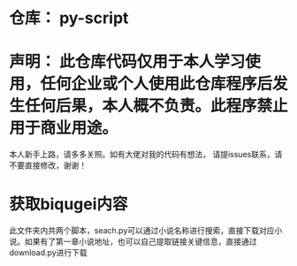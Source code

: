 # 仓库： py-script
# 声明： 此仓库代码仅用于本人学习使用，任何企业或个人使用此仓库程序后发生任何后果，本人概不负责。此程序禁止用于商业用途。
 本人新手上路，请多多关照。如有大佬对我的代码有想法， 请提issues联系，请不要直接修改，谢谢！
  # 获取biqugei内容
  此文件夹内共两个脚本，seach.py可以通过小说名称进行搜索，直接下载对应小说。如果有了第一章小说地址，也可以自己提取链接关键信息，直接通过download.py进行下载
